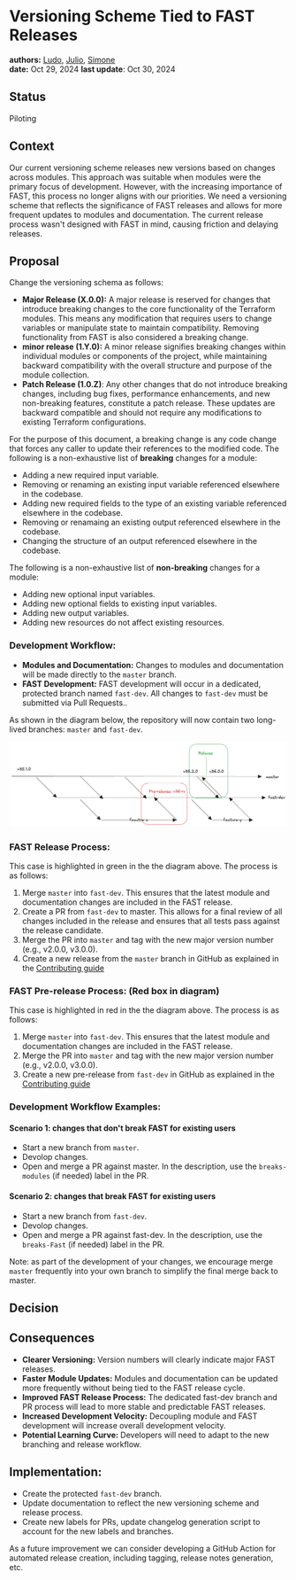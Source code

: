 # Versioning Scheme Tied to FAST Releases

**authors:** [Ludo](https://github.com/ludoo),  [Julio](https://github.com/jccb), [Simone](https://github.com/sruffilli) \
**date:** Oct 29, 2024
**last update**: Oct 30, 2024

## Status

Piloting

## Context

Our current versioning scheme releases new versions based on changes across modules. This approach was suitable when modules were the primary focus of development. However, with the increasing importance of FAST, this process no longer aligns with our priorities. We need a versioning scheme that reflects the significance of FAST releases and allows for more frequent updates to modules and documentation. The current release process wasn't designed with FAST in mind, causing friction and delaying releases.

## Proposal

Change the versioning schema as follows:

- **Major Release (X.0.0):** A major release is reserved for changes that introduce breaking changes to the core functionality of the Terraform modules.  This means any modification that requires users to change variables or manipulate state to maintain compatibility. Removing functionality from FAST is also considered a breaking change.
- **minor release (1.Y.0):** A minor release signifies breaking changes within individual modules or components of the project, while maintaining backward compatibility with the overall structure and purpose of the module collection.
- **Patch Release (1.0.Z)**: Any other changes that do not introduce breaking changes, including bug fixes, performance enhancements, and new non-breaking features, constitute a patch release. These updates are backward compatible and should not require any modifications to existing Terraform configurations.

For the purpose of this document, a breaking change is any code change that forces any caller to update their references to the modified code. The following is a non-exhaustive list of **breaking** changes for a module:
- Adding a new required input variable.
- Removing or renaming an existing input variable referenced elsewhere in the codebase.
- Adding new required fields to the type of an existing variable referenced elsewhere in the codebase.
- Removing or renamaing an existing output referenced elsewhere in the codebase.
- Changing the structure of an output referenced elsewhere in the codebase.

The following is a non-exhaustive list of **non-breaking** changes for a module:
- Adding new optional input variables.
- Adding new optional fields to existing input variables.
- Adding new output variables.
- Adding new resources do not affect existing resources.

### Development Workflow:

* **Modules and Documentation:** Changes to modules and documentation will be made directly to the `master` branch.
* **FAST Development:** FAST development will occur in a dedicated, protected branch named `fast-dev`. All changes to `fast-dev` must be submitted via Pull Requests..

As shown in the diagram below, the repository will now contain two long-lived branches: `master` and `fast-dev`.

![Branching](20241029-versioning.png)

### FAST Release Process:

This case is highlighted in green in the the diagram above. The process is as follows:

1. Merge `master` into `fast-dev`. This ensures that the latest module and documentation changes are included in the FAST release.
1. Create a PR from `fast-dev` to master. This allows for a final review of all changes included in the release and ensures that all tests pass against the release candidate.
1. Merge the PR into `master` and tag with the new major version number (e.g., v2.0.0, v3.0.0).
1. Create a new release from the `master` branch in GitHub as explained in the [Contributing guide](https://github.com/GoogleCloudPlatform/cloud-foundation-fabric/blob/master/CONTRIBUTING.md#cutting-a-new-release)

### FAST Pre-release Process: (Red box in diagram)

This case is highlighted in red in the the diagram above. The process is as follows:

1. Merge `master` into `fast-dev`. This ensures that the latest module and documentation changes are included in the FAST release.
1. Merge the PR into `master` and tag with the new major version number (e.g., v2.0.0, v3.0.0).
1. Create a new pre-release from `fast-dev` in GitHub as explained in the [Contributing guide](https://github.com/GoogleCloudPlatform/cloud-foundation-fabric/blob/master/CONTRIBUTING.md#cutting-a-new-release)

### Development Workflow Examples:

#### Scenario 1: changes that don't break FAST for existing users

- Start a new branch from `master`.
- Devolop changes.
- Open and merge a PR against master. In the description, use the `breaks-modules` (if needed) label in the PR.

#### Scenario 2: changes that break FAST for existing users

- Start a new branch from `fast-dev`.
- Devolop changes.
- Open and merge a PR against fast-dev. In the description, use the `breaks-Fast` (if needed) label in the PR.

Note: as part of the development of your changes, we encourage merge `master` frequently into your own branch to simplify the final merge back to master.

## Decision

## Consequences

- **Clearer Versioning:** Version numbers will clearly indicate major FAST releases.
- **Faster Module Updates:** Modules and documentation can be updated more frequently without being tied to the FAST release cycle.
- **Improved FAST Release Process:** The dedicated fast-dev branch and PR process will lead to more stable and predictable FAST releases.
- **Increased Development Velocity:** Decoupling module and FAST development will increase overall development velocity.
- **Potential Learning Curve:** Developers will need to adapt to the new branching and release workflow.

## Implementation:

- Create the protected `fast-dev` branch.
- Update documentation to reflect the new versioning scheme and release process.
- Create new labels for PRs, update changelog generation script to account for the new labels and branches.

As a future improvement we can consider developing a GitHub Action for automated release creation, including tagging, release notes generation, etc.
